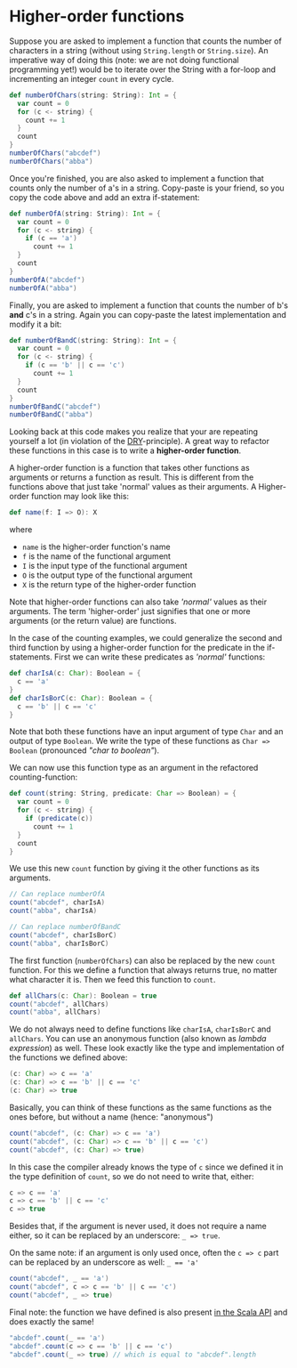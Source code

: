 Higher-order functions
======================

Suppose you are asked to implement a function that counts the number of characters in a string 
(without using `String.length` or `String.size`). An imperative way of doing this (note: we are not 
doing functional programming yet!) would be to iterate over the String with a for-loop and 
incrementing an integer `count` in every cycle.

```scala
def numberOfChars(string: String): Int = {
  var count = 0
  for (c <- string) {
    count += 1
  }
  count
}
numberOfChars("abcdef")
numberOfChars("abba")
```

Once you're finished, you are also asked to implement a function that counts only the number of a's 
in a string. Copy-paste is your friend, so you copy the code above and add an extra if-statement:

```scala
def numberOfA(string: String): Int = {
  var count = 0
  for (c <- string) {
    if (c == 'a')
      count += 1
  }
  count
}
numberOfA("abcdef")
numberOfA("abba")
```

Finally, you are asked to implement a function that counts the number of b's **and** c's in a string. 
Again you can copy-paste the latest implementation and modify it a bit:

```scala
def numberOfBandC(string: String): Int = {
  var count = 0
  for (c <- string) {
    if (c == 'b' || c == 'c')
      count += 1
  }
  count
}
numberOfBandC("abcdef")
numberOfBandC("abba")
```

Looking back at this code makes you realize that your are repeating yourself a lot (in violation of the [DRY]-principle). 
A great way to refactor these functions in this case is to write a **higher-order function**.

[DRY]: https://en.wikipedia.org/wiki/Don%27t_repeat_yourself

A higher-order function is a function that takes other functions as arguments or returns a function as result. This is different 
from the functions above that just take 'normal' values as their arguments. A Higher-order function may look like this:

```scala
def name(f: I => O): X
```

where

* `name` is the higher-order function's name
* `f` is the name of the functional argument
* `I` is the input type of the functional argument
* `O` is the output type of the functional argument
* `X` is the return type of the higher-order function

Note that higher-order functions can also take *'normal'* values as their arguments. The term 'higher-order' 
just signifies that one or more arguments (or the return value) are functions.

In the case of the counting examples, we could generalize the second and third function by using a higher-order 
function for the predicate in the if-statements. First we can write these predicates as *'normal'* functions:

```scala
def charIsA(c: Char): Boolean = {
  c == 'a'
}
def charIsBorC(c: Char): Boolean = {
  c == 'b' || c == 'c'
}
```

Note that both these functions have an input argument of type `Char` and an output of type `Boolean`. We write 
the type of these functions as `Char => Boolean` (pronounced *"char to boolean"*).

We can now use this function type as an argument in the refactored counting-function:

```scala
def count(string: String, predicate: Char => Boolean) = {
  var count = 0
  for (c <- string) {
    if (predicate(c)) 
      count += 1
  }
  count
}
```

We use this new `count` function by giving it the other functions as its arguments.

```scala
// Can replace numberOfA
count("abcdef", charIsA)
count("abba", charIsA) 

// Can replace numberOfBandC
count("abcdef", charIsBorC) 
count("abba", charIsBorC) 
```

The first function (`numberOfChars`) can also be replaced by the new `count` function. For this we define 
a function that always returns true, no matter what character it is. Then we feed this function to `count`.

```scala
def allChars(c: Char): Boolean = true
count("abcdef", allChars)
count("abba", allChars)
```

We do not always need to define functions like `charIsA`, `charIsBorC` and `allChars`. You can use an anonymous 
function (also known as *lambda expression*) as well. These look exactly like the type and implementation of 
the functions we defined above:

```scala
(c: Char) => c == 'a'
(c: Char) => c == 'b' || c == 'c'
(c: Char) => true
```

Basically, you can think of these functions as the same functions as the ones before, but without 
a name (hence: "anonymous")

```scala
count("abcdef", (c: Char) => c == 'a')
count("abcdef", (c: Char) => c == 'b' || c == 'c')
count("abcdef", (c: Char) => true)
```

In this case the compiler already knows the type of `c` since we defined it in the type definition of 
`count`, so we do not need to write that, either:

```scala
c => c == 'a'
c => c == 'b' || c == 'c'
c => true
```

Besides that, if the argument is never used, it does not require a name either, so it can be replaced 
by an underscore: `_ => true`.

On the same note: if an argument is only used once, often the `c => c` part can be replaced by an 
underscore as well: `_ == 'a'`

```scala
count("abcdef", _ == 'a')
count("abcdef", c => c == 'b' || c == 'c')
count("abcdef", _ => true)
```

Final note: the function we have defined is also present [in the Scala API](http://www.scala-lang.org/api/current/index.html#scala.collection.mutable.Traversable@count(p:A=%3EBoolean):Int)
and does exactly the same!

```scala
"abcdef".count(_ == 'a')
"abcdef".count(c => c == 'b' || c == 'c')
"abcdef".count(_ => true) // which is equal to "abcdef".length
```
